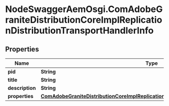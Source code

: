 # NodeSwaggerAemOsgi.ComAdobeGraniteDistributionCoreImplReplicationDistributionTransportHandlerInfo

## Properties

Name | Type | Description | Notes
------------ | ------------- | ------------- | -------------
**pid** | **String** |  | [optional] 
**title** | **String** |  | [optional] 
**description** | **String** |  | [optional] 
**properties** | [**ComAdobeGraniteDistributionCoreImplReplicationDistributionTransportHandlerProperties**](ComAdobeGraniteDistributionCoreImplReplicationDistributionTransportHandlerProperties.md) |  | [optional] 


